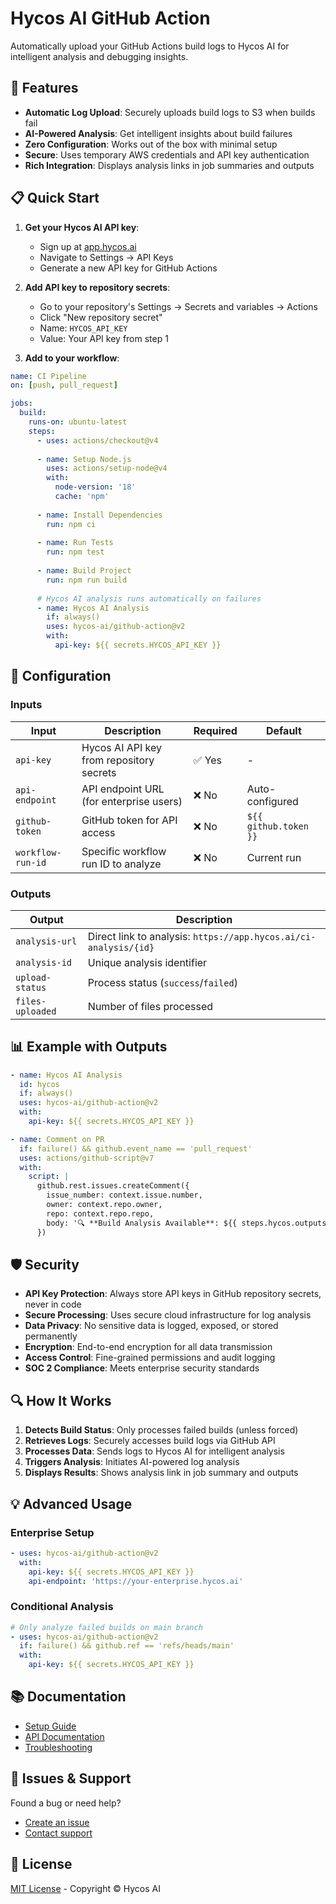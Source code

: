 # Hycos AI GitHub Action

Automatically upload your GitHub Actions build logs to Hycos AI for intelligent analysis and debugging insights.

## 🚀 Features

- **Automatic Log Upload**: Securely uploads build logs to S3 when builds fail
- **AI-Powered Analysis**: Get intelligent insights about build failures
- **Zero Configuration**: Works out of the box with minimal setup
- **Secure**: Uses temporary AWS credentials and API key authentication
- **Rich Integration**: Displays analysis links in job summaries and outputs

## 📋 Quick Start

1. **Get your Hycos AI API key**:
   - Sign up at [app.hycos.ai](https://app.hycos.ai)
   - Navigate to Settings → API Keys
   - Generate a new API key for GitHub Actions

2. **Add API key to repository secrets**:
   - Go to your repository's Settings → Secrets and variables → Actions
   - Click "New repository secret"
   - Name: `HYCOS_API_KEY`
   - Value: Your API key from step 1

3. **Add to your workflow**:

```yaml
name: CI Pipeline
on: [push, pull_request]

jobs:
  build:
    runs-on: ubuntu-latest
    steps:
      - uses: actions/checkout@v4
      
      - name: Setup Node.js
        uses: actions/setup-node@v4
        with:
          node-version: '18'
          cache: 'npm'
      
      - name: Install Dependencies
        run: npm ci
      
      - name: Run Tests
        run: npm test
      
      - name: Build Project  
        run: npm run build
      
      # Hycos AI analysis runs automatically on failures
      - name: Hycos AI Analysis
        if: always()
        uses: hycos-ai/github-action@v2
        with:
          api-key: ${{ secrets.HYCOS_API_KEY }}
```

## 🔧 Configuration

### Inputs

| Input | Description | Required | Default |
|-------|-------------|----------|---------|
| `api-key` | Hycos AI API key from repository secrets | ✅ Yes | - |
| `api-endpoint` | API endpoint URL (for enterprise users) | ❌ No | Auto-configured |
| `github-token` | GitHub token for API access | ❌ No | `${{ github.token }}` |
| `workflow-run-id` | Specific workflow run ID to analyze | ❌ No | Current run |

### Outputs

| Output | Description |
|--------|-------------|
| `analysis-url` | Direct link to analysis: `https://app.hycos.ai/ci-analysis/{id}` |
| `analysis-id` | Unique analysis identifier |
| `upload-status` | Process status (`success`/`failed`) |
| `files-uploaded` | Number of files processed |

## 📊 Example with Outputs

```yaml
- name: Hycos AI Analysis
  id: hycos
  if: always()
  uses: hycos-ai/github-action@v2
  with:
    api-key: ${{ secrets.HYCOS_API_KEY }}

- name: Comment on PR
  if: failure() && github.event_name == 'pull_request'
  uses: actions/github-script@v7
  with:
    script: |
      github.rest.issues.createComment({
        issue_number: context.issue.number,
        owner: context.repo.owner,
        repo: context.repo.repo,
        body: '🔍 **Build Analysis Available**: ${{ steps.hycos.outputs.analysis-url }}'
      })
```

## 🛡️ Security

- **API Key Protection**: Always store API keys in GitHub repository secrets, never in code
- **Secure Processing**: Uses secure cloud infrastructure for log analysis
- **Data Privacy**: No sensitive data is logged, exposed, or stored permanently
- **Encryption**: End-to-end encryption for all data transmission
- **Access Control**: Fine-grained permissions and audit logging
- **SOC 2 Compliance**: Meets enterprise security standards

## 🔍 How It Works

1. **Detects Build Status**: Only processes failed builds (unless forced)
2. **Retrieves Logs**: Securely accesses build logs via GitHub API
3. **Processes Data**: Sends logs to Hycos AI for intelligent analysis
4. **Triggers Analysis**: Initiates AI-powered log analysis
5. **Displays Results**: Shows analysis link in job summary and outputs

## 💡 Advanced Usage

### Enterprise Setup
```yaml
- uses: hycos-ai/github-action@v2
  with:
    api-key: ${{ secrets.HYCOS_API_KEY }}
    api-endpoint: 'https://your-enterprise.hycos.ai'
```

### Conditional Analysis
```yaml
# Only analyze failed builds on main branch
- uses: hycos-ai/github-action@v2
  if: failure() && github.ref == 'refs/heads/main'
  with:
    api-key: ${{ secrets.HYCOS_API_KEY }}
```

## 📚 Documentation

- [Setup Guide](https://docs.hycos.ai/github-actions)
- [API Documentation](https://docs.hycos.ai/api)
- [Troubleshooting](https://docs.hycos.ai/troubleshooting)

## 🐛 Issues & Support

Found a bug or need help? 
- [Create an issue](https://github.com/hycos-ai/github-action/issues)
- [Contact support](mailto:support@hycos.ai)

## 📄 License

[MIT License](LICENSE) - Copyright © Hycos AI